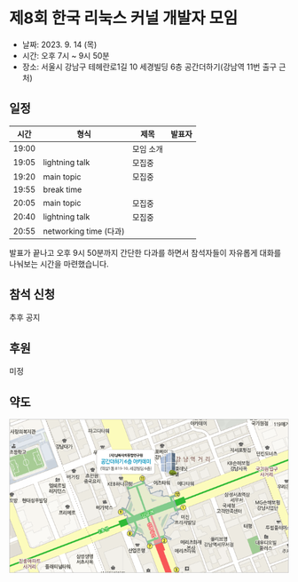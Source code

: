 # 제8회 한국 리눅스 커널 개발자 모임

* 날짜: 2023. 9. 14 (목)
* 시간: 오후 7시 ~ 9시 50분
* 장소: 서울시 강남구 테헤란로1길 10 세경빌딩 6층 공간더하기(강남역 11번 출구 근처)

## 일정

| 시간 | 형식 | 제목 | 발표자 |
|----|----|----|----|
| 19:00 | | 모임 소개 | |
| 19:05 | lightning talk | 모집중 | |
| 19:20 | main topic | 모집중 | |
| 19:55 | break time | | |
| 20:05 | main topic | 모집중 | |
| 20:40 | lightning talk | 모집중 | |
| 20:55 | networking time (다과) | |

발표가 끝나고 오후 9시 50분까지 간단한 다과를 하면서 참석자들이
자유롭게 대화를 나눠보는 시간을 마련했습니다.

## 참석 신청
추후 공지

## 후원
미정

## 약도

![공간더하기 약도](./space_plus.gif)